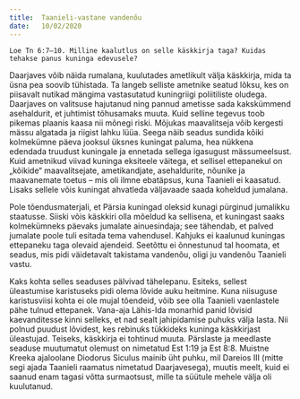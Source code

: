 ```yaml
---
title:  Taanieli-vastane vandenõu
date:   10/02/2020
---
```



`Loe Tn 6:7–10. Milline kaalutlus on selle käskkirja taga? Kuidas tehakse panus kuninga edevusele?`

Daarjaves võib näida rumalana, kuulutades ametlikult välja käskkirja, mida ta üsna pea soovib tühistada. Ta langeb selliste ametnike seatud lõksu, kes on piisavalt nutikad mängima vastasutatud kuningriigi poliitiliste oludega. Daarjaves on valitsuse hajutanud ning pannud ametisse sada kakskümmend asehaldurit, et juhtimist tõhusamaks muuta. Kuid selline tegevus toob pikemas plaanis kaasa nii mõnegi riski. Mõjukas maavalitseja võib kergesti mässu algatada ja riigist lahku lüüa. Seega näib seadus sundida kõiki kolmekümne päeva jooksul üksnes kuningat paluma, hea nükkena edendada truudust kuningale ja ennetada sellega igasugust mässumeelsust. Kuid ametnikud viivad kuninga eksiteele väitega, et sellisel ettepanekul on „kõikide“ maavalitsejate, ametikandjate, asehaldurite, nõunike ja maavanemate toetus – mis oli ilmne ebatäpsus, kuna Taanieli ei kaasatud. Lisaks sellele võis kuningat ahvatleda väljavaade saada koheldud jumalana.

Pole tõendusmaterjali, et Pärsia kuningad oleksid kunagi pürginud jumalikku staatusse. Siiski võis käskkiri olla mõeldud ka sellisena, et kuningast saaks kolmekümneks päevaks jumalate ainuesindaja; see tähendab, et palved jumalate poole tuli esitada tema vahendusel. Kahjuks ei kaalunud kuningas ettepaneku taga olevaid ajendeid. Seetõttu ei õnnestunud tal hoomata, et seadus, mis pidi väidetavalt takistama vandenõu, oligi ju vandenõu Taanieli vastu.

Kaks kohta selles seaduses pälvivad tähelepanu. Esiteks, sellest üleastumise karistuseks pidi olema lõvide auku heitmine. Kuna niisuguse karistusviisi kohta ei ole mujal tõendeid, võib see olla Taanieli vaenlastele pähe tulnud ettepanek. Vana-aja Lähis-Ida monarhid panid lõvisid kaevanditesse kinni selleks, et nad sealt jahipidamise puhuks välja lasta. Nii polnud puudust lõvidest, kes rebinuks tükkideks kuninga käskkirjast üleastujad. Teiseks, käskkirja ei tohtinud muuta. Pärslaste ja meedlaste seaduse muutumatut olemust on nimetatud Est 1:19 ja Est 8:8. Muistne Kreeka ajaloolane Diodorus Siculus mainib üht puhku, mil Dareios III (mitte segi ajada Taanieli raamatus nimetatud Daarjavesega), muutis meelt, kuid ei saanud enam tagasi võtta surmaotsust, mille ta süütule mehele välja oli kuulutanud.
